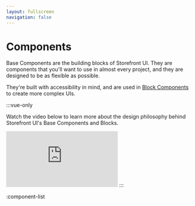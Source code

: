 ```yaml
---
layout: fullscreen
navigation: false
---
```


# Components

Base Components are the building blocks of Storefront UI. They are components that you'll want to use in almost every project, and they are designed to be as flexible as possible.

They're built with accessibility in mind, and are used in [Block Components](blocks) to create more complex UIs.

:::vue-only

Watch the video below to learn more about the design philosophy behind Storefront UI's Base Components and Blocks.

<iframe src="https://www.youtube-nocookie.com/embed/dadJ29hNl-A" title="YouTube video player" frameborder="0" allow="accelerometer; autoplay; clipboard-write; encrypted-media; gyroscope; picture-in-picture" allowfullscreen="allowfullscreen" class="w-full max-w-lg mx-auto rounded aspect-video relative my-8 custom-block"></iframe>
:::

:component-list
